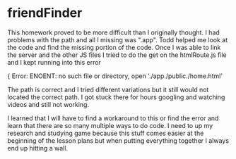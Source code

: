 # friendFinder

This homework proved to be more difficult than I originally thought.  I had problems with the path and all I missing was ".app". Todd helped me look at the code and find the missing portion of the code. Once I was able to link the server and the other JS files I tried to do the get on the htmlRoute.js file and I kept running into this error 

{ Error: ENOENT: no such file or directory, open './app./public./home.html'

The path is correct and I tried different variations but it still would not located the correct path. I got stuck there for hours googling and watching videos and still not working.  

I learned that I will have to find a workaround to this or find the error and learn that there are so many multiple ways to do code.  I need to up my research and studying game because this stuff comes easier at the beginning of the lesson plans but when putting everything together I always end up hitting a wall. 